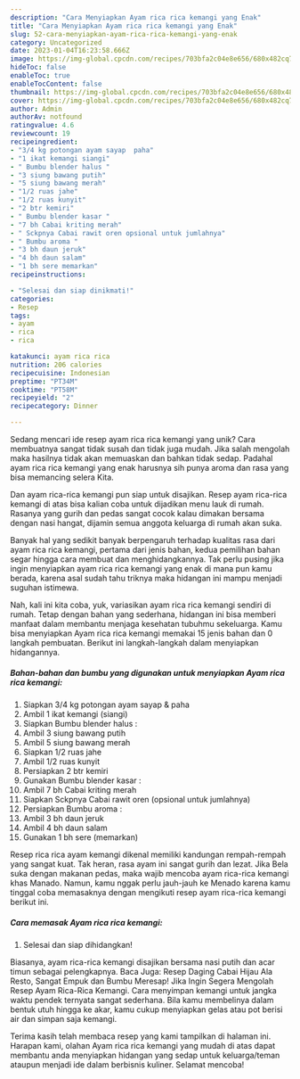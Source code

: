 ```yaml
---
description: "Cara Menyiapkan Ayam rica rica kemangi yang Enak"
title: "Cara Menyiapkan Ayam rica rica kemangi yang Enak"
slug: 52-cara-menyiapkan-ayam-rica-rica-kemangi-yang-enak
category: Uncategorized
date: 2023-01-04T16:23:58.666Z
image: https://img-global.cpcdn.com/recipes/703bfa2c04e8e656/680x482cq70/ayam-rica-rica-kemangi-foto-resep-utama.jpg
hideToc: false
enableToc: true
enableTocContent: false
thumbnail: https://img-global.cpcdn.com/recipes/703bfa2c04e8e656/680x482cq70/ayam-rica-rica-kemangi-foto-resep-utama.jpg
cover: https://img-global.cpcdn.com/recipes/703bfa2c04e8e656/680x482cq70/ayam-rica-rica-kemangi-foto-resep-utama.jpg
author: Admin
authorAv: notfound
ratingvalue: 4.6
reviewcount: 19
recipeingredient:
- "3/4 kg potongan ayam sayap  paha"
- "1 ikat kemangi siangi"
- " Bumbu blender halus "
- "3 siung bawang putih"
- "5 siung bawang merah"
- "1/2 ruas jahe"
- "1/2 ruas kunyit"
- "2 btr kemiri"
- " Bumbu blender kasar "
- "7 bh Cabai kriting merah"
- " Sckpnya Cabai rawit oren opsional untuk jumlahnya"
- " Bumbu aroma "
- "3 bh daun jeruk"
- "4 bh daun salam"
- "1 bh sere memarkan"
recipeinstructions:

- "Selesai dan siap dinikmati!"
categories:
- Resep
tags:
- ayam
- rica
- rica

katakunci: ayam rica rica 
nutrition: 206 calories
recipecuisine: Indonesian
preptime: "PT34M"
cooktime: "PT58M"
recipeyield: "2"
recipecategory: Dinner

---
```





Sedang mencari ide resep ayam rica rica kemangi yang unik? Cara membuatnya sangat tidak susah dan tidak juga mudah. Jika salah mengolah maka hasilnya tidak akan memuaskan dan bahkan tidak sedap. Padahal ayam rica rica kemangi yang enak harusnya sih punya aroma dan rasa yang bisa memancing selera Kita.





Dan ayam rica-rica kemangi pun siap untuk disajikan. Resep ayam rica-rica kemangi di atas bisa kalian coba untuk dijadikan menu lauk di rumah. Rasanya yang gurih dan pedas sangat cocok kalau dimakan bersama dengan nasi hangat, dijamin semua anggota keluarga di rumah akan suka.

Banyak hal yang sedikit banyak berpengaruh terhadap kualitas rasa dari ayam rica rica kemangi, pertama dari jenis bahan, kedua pemilihan bahan segar hingga cara membuat dan menghidangkannya. Tak perlu pusing jika ingin menyiapkan ayam rica rica kemangi yang enak di mana pun kamu berada, karena asal sudah tahu triknya maka hidangan ini mampu menjadi suguhan istimewa.






Nah, kali ini kita coba, yuk, variasikan ayam rica rica kemangi sendiri di rumah. Tetap dengan bahan yang sederhana, hidangan ini bisa memberi manfaat dalam membantu menjaga kesehatan tubuhmu sekeluarga. Kamu bisa menyiapkan Ayam rica rica kemangi memakai 15 jenis bahan dan 0 langkah pembuatan. Berikut ini langkah-langkah dalam menyiapkan hidangannya.

<!--inarticleads1-->

##### Bahan-bahan dan bumbu yang digunakan untuk menyiapkan Ayam rica rica kemangi:

1. Siapkan 3/4 kg potongan ayam sayap &amp; paha
1. Ambil 1 ikat kemangi (siangi)
1. Siapkan  Bumbu blender halus :
1. Ambil 3 siung bawang putih
1. Ambil 5 siung bawang merah
1. Siapkan 1/2 ruas jahe
1. Ambil 1/2 ruas kunyit
1. Persiapkan 2 btr kemiri
1. Gunakan  Bumbu blender kasar :
1. Ambil 7 bh Cabai kriting merah
1. Siapkan  Sckpnya Cabai rawit oren (opsional untuk jumlahnya)
1. Persiapkan  Bumbu aroma :
1. Ambil 3 bh daun jeruk
1. Ambil 4 bh daun salam
1. Gunakan 1 bh sere (memarkan)


Resep rica rica ayam kemangi dikenal memiliki kandungan rempah-rempah yang sangat kuat. Tak heran, rasa ayam ini sangat gurih dan lezat. Jika Bela suka dengan makanan pedas, maka wajib mencoba ayam rica-rica kemangi khas Manado. Namun, kamu nggak perlu jauh-jauh ke Menado karena kamu tinggal coba memasaknya dengan mengikuti resep ayam rica-rica kemangi berikut ini. 

<!--inarticleads2-->

##### Cara memasak Ayam rica rica kemangi:


1. Selesai dan siap dihidangkan!

Biasanya, ayam rica-rica kemangi disajikan bersama nasi putih dan acar timun sebagai pelengkapnya. Baca Juga: Resep Daging Cabai Hijau Ala Resto, Sangat Empuk dan Bumbu Meresap! Jika Ingin Segera Mengolah Resep Ayam Rica-Rica Kemangi. Cara menyimpan kemangi untuk jangka waktu pendek ternyata sangat sederhana. Bila kamu membelinya dalam bentuk utuh hingga ke akar, kamu cukup menyiapkan gelas atau pot berisi air dan simpan saja kemangi. 

Terima kasih telah membaca resep yang kami tampilkan di halaman ini. Harapan kami, olahan Ayam rica rica kemangi yang mudah di atas dapat membantu anda menyiapkan hidangan yang sedap untuk keluarga/teman ataupun menjadi ide dalam berbisnis kuliner. Selamat mencoba!

